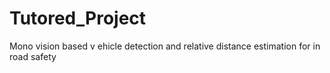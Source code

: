# Tutored_Project
Mono vision based v ehicle detection and relative distance estimation for in road safety
